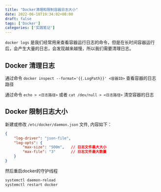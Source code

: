 ```yaml
---
title: "Docker清理和限制容器日志大小"
date: 2022-06-18T19:34:02+08:00
draft: false
tags: ['Docker']
categories: ['实践笔记']
---
```


`docker logs` 是我们经常用来查看容器运行日志的命令，但是在长时间容器运行后，会产生大量的日志，会发现越来越慢，所以我们需要清理日志。

## Docker 清理日志

通过命令 `docker inspect --format='{{.LogPath}}' <容器ID>` 查看容器的日志路径

通过命令 `echo > <日志路径>` 或者 `cat /dev/null > <日志路径>` 清空容器的日志

## Docker 限制日志大小

新建或修改 `/etc/docker/daemon.json` 文件, 内容如下：
```json
{
    "log-driver": "json-file",
    "log-opts": {
        "max-size": "500m",   // 日志文件最大大小
        "max-file": "3"       // 日志文件最大数量
    }
}
```

然后重启docker的守护线程
```bash
systemctl daemon-reload
systemctl restart docker
```
